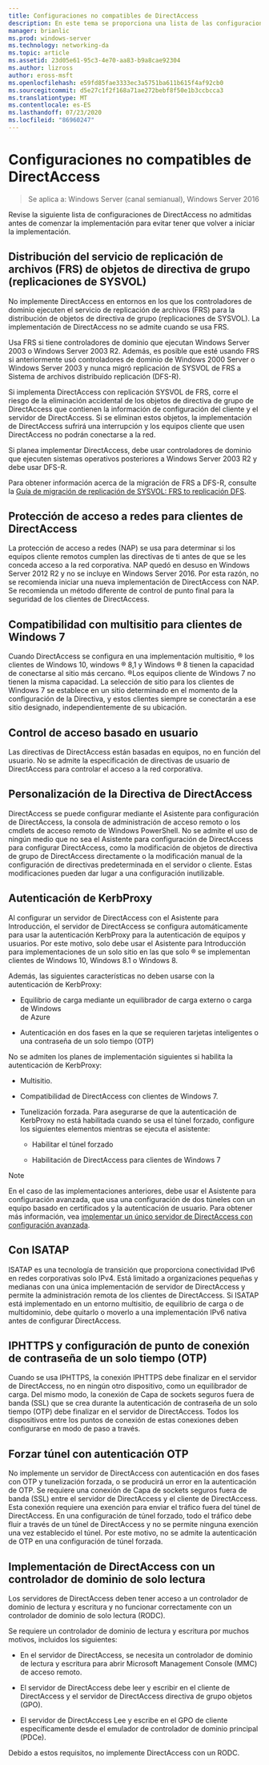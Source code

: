 ```yaml
---
title: Configuraciones no compatibles de DirectAccess
description: En este tema se proporciona una lista de las configuraciones de DirectAccess no compatibles en Windows Server 2016.
manager: brianlic
ms.prod: windows-server
ms.technology: networking-da
ms.topic: article
ms.assetid: 23d05e61-95c3-4e70-aa83-b9a8cae92304
ms.author: lizross
author: eross-msft
ms.openlocfilehash: e59fd85fae3333ec3a5751ba611b615f4af92cb0
ms.sourcegitcommit: d5e27c1f2f168a71ae272bebf8f50e1b3ccbcca3
ms.translationtype: MT
ms.contentlocale: es-ES
ms.lasthandoff: 07/23/2020
ms.locfileid: "86960247"
---
```

# <a name="directaccess-unsupported-configurations"></a>Configuraciones no compatibles de DirectAccess

>Se aplica a: Windows Server (canal semianual), Windows Server 2016

Revise la siguiente lista de configuraciones de DirectAccess no admitidas antes de comenzar la implementación para evitar tener que volver a iniciar la implementación.  

## <a name="file-replication-service-frs-distribution-of-group-policy-objects-sysvol-replications"></a><a name="bkmk_frs"></a>Distribución del servicio de replicación de archivos (FRS) de objetos de directiva de grupo (replicaciones de SYSVOL)  
No implemente DirectAccess en entornos en los que los controladores de dominio ejecuten el servicio de replicación de archivos (FRS) para la distribución de objetos de directiva de grupo (replicaciones de SYSVOL). La implementación de DirectAccess no se admite cuando se usa FRS.  
  
Usa FRS si tiene controladores de dominio que ejecutan Windows Server 2003 o Windows Server 2003 R2. Además, es posible que esté usando FRS si anteriormente usó controladores de dominio de Windows 2000 Server o Windows Server 2003 y nunca migró replicación de SYSVOL de FRS a Sistema de archivos distribuido replicación (DFS-R).  
  
Si implementa DirectAccess con replicación SYSVOL de FRS, corre el riesgo de la eliminación accidental de los objetos de directiva de grupo de DirectAccess que contienen la información de configuración del cliente y el servidor de DirectAccess. Si se eliminan estos objetos, la implementación de DirectAccess sufrirá una interrupción y los equipos cliente que usen DirectAccess no podrán conectarse a la red.  
  
Si planea implementar DirectAccess, debe usar controladores de dominio que ejecuten sistemas operativos posteriores a Windows Server 2003 R2 y debe usar DFS-R.  
  
Para obtener información acerca de la migración de FRS a DFS-R, consulte la [Guía de migración de replicación de SYSVOL: FRS to replicación DFS](../../../storage/dfs-replication/migrate-sysvol-to-dfsr.md).  
  
## <a name="network-access-protection-for-directaccess-clients"></a><a name="bkmk_nap"></a>Protección de acceso a redes para clientes de DirectAccess  
La protección de acceso a redes (NAP) se usa para determinar si los equipos cliente remotos cumplen las directivas de ti antes de que se les conceda acceso a la red corporativa. NAP quedó en desuso en Windows Server 2012 R2 y no se incluye en Windows Server 2016. Por esta razón, no se recomienda iniciar una nueva implementación de DirectAccess con NAP. Se recomienda un método diferente de control de punto final para la seguridad de los clientes de DirectAccess.  
  
## <a name="multisite-support-for-windows-7-clients"></a><a name="bkmk_multi"></a>Compatibilidad con multisitio para clientes de Windows 7  
Cuando DirectAccess se configura en una implementación multisitio, &reg; los clientes de Windows 10, windows &reg; 8,1 y Windows &reg; 8 tienen la capacidad de conectarse al sitio más cercano.  &reg;Los equipos cliente de Windows 7 no tienen la misma capacidad. La selección de sitio para los clientes de Windows 7 se establece en un sitio determinado en el momento de la configuración de la Directiva, y estos clientes siempre se conectarán a ese sitio designado, independientemente de su ubicación.  
  
## <a name="user-based-access-control"></a><a name="bkmk_user"></a>Control de acceso basado en usuario  
Las directivas de DirectAccess están basadas en equipos, no en función del usuario. No se admite la especificación de directivas de usuario de DirectAccess para controlar el acceso a la red corporativa.  
  
## <a name="customizing-directaccess-policy"></a><a name="bkmk_policy"></a>Personalización de la Directiva de DirectAccess  
DirectAccess se puede configurar mediante el Asistente para configuración de DirectAccess, la consola de administración de acceso remoto o los cmdlets de acceso remoto de Windows PowerShell. No se admite el uso de ningún medio que no sea el Asistente para configuración de DirectAccess para configurar DirectAccess, como la modificación de objetos de directiva de grupo de DirectAccess directamente o la modificación manual de la configuración de directivas predeterminada en el servidor o cliente. Estas modificaciones pueden dar lugar a una configuración inutilizable.  
  
## <a name="kerbproxy-authentication"></a><a name="bkmk_kerb"></a>Autenticación de KerbProxy  
Al configurar un servidor de DirectAccess con el Asistente para Introducción, el servidor de DirectAccess se configura automáticamente para usar la autenticación KerbProxy para la autenticación de equipos y usuarios. Por este motivo, solo debe usar el Asistente para Introducción para implementaciones de un solo sitio en las que solo &reg; se implementan clientes de Windows 10, Windows 8.1 o Windows 8.  
  
Además, las siguientes características no deben usarse con la autenticación de KerbProxy:  
  
-   Equilibrio de carga mediante un equilibrador de carga externo o carga de Windows   
    de Azure  
  
-   Autenticación en dos fases en la que se requieren tarjetas inteligentes o una contraseña de un solo tiempo (OTP)  
  
No se admiten los planes de implementación siguientes si habilita la autenticación de KerbProxy:  
  
-   Multisitio.  
  
-   Compatibilidad de DirectAccess con clientes de Windows 7.  
  
-   Tunelización forzada. Para asegurarse de que la autenticación de KerbProxy no está habilitada cuando se usa el túnel forzado, configure los siguientes elementos mientras se ejecuta el asistente:  
  
    -   Habilitar el túnel forzado  
  
    -   Habilitación de DirectAccess para clientes de Windows 7  
  
> [!NOTE]  
> En el caso de las implementaciones anteriores, debe usar el Asistente para configuración avanzada, que usa una configuración de dos túneles con un equipo basado en certificados y la autenticación de usuario. Para obtener más información, vea [implementar un único servidor de DirectAccess con configuración avanzada](../../remote-access/directaccess/single-server-advanced/Deploy-a-Single-DirectAccess-Server-with-Advanced-Settings.md).  
  
## <a name="using-isatap"></a><a name="bkmk_isa"></a>Con ISATAP  
ISATAP es una tecnología de transición que proporciona conectividad IPv6 en redes corporativas solo IPv4. Está limitado a organizaciones pequeñas y medianas con una única implementación de servidor de DirectAccess y permite la administración remota de los clientes de DirectAccess. Si ISATAP está implementado en un entorno multisitio, de equilibrio de carga o de multidominio, debe quitarlo o moverlo a una implementación IPv6 nativa antes de configurar DirectAccess.  
  
## <a name="iphttps-and-one-time-password-otp-endpoint-configuration"></a><a name="bkmk_iphttps"></a>IPHTTPS y configuración de punto de conexión de contraseña de un solo tiempo (OTP)  
Cuando se usa IPHTTPS, la conexión IPHTTPS debe finalizar en el servidor de DirectAccess, no en ningún otro dispositivo, como un equilibrador de carga. Del mismo modo, la conexión de Capa de sockets seguros fuera de banda (SSL) que se crea durante la autenticación de contraseña de un solo tiempo (OTP) debe finalizar en el servidor de DirectAccess. Todos los dispositivos entre los puntos de conexión de estas conexiones deben configurarse en modo de paso a través.  
  
## <a name="force-tunnel-with-otp-authentication"></a><a name="bkmk_ft"></a>Forzar túnel con autenticación OTP  
No implemente un servidor de DirectAccess con autenticación en dos fases con OTP y tunelización forzada, o se producirá un error en la autenticación de OTP. Se requiere una conexión de Capa de sockets seguros fuera de banda (SSL) entre el servidor de DirectAccess y el cliente de DirectAccess. Esta conexión requiere una exención para enviar el tráfico fuera del túnel de DirectAccess. En una configuración de túnel forzado, todo el tráfico debe fluir a través de un túnel de DirectAccess y no se permite ninguna exención una vez establecido el túnel. Por este motivo, no se admite la autenticación de OTP en una configuración de túnel forzada.  
  
## <a name="deploying-directaccess-with-a-read-only-domain-controller"></a><a name="bkmk_rodc"></a>Implementación de DirectAccess con un controlador de dominio de solo lectura  
Los servidores de DirectAccess deben tener acceso a un controlador de dominio de lectura y escritura y no funcionar correctamente con un controlador de dominio de solo lectura (RODC).  
  
Se requiere un controlador de dominio de lectura y escritura por muchos motivos, incluidos los siguientes:  
  
-   En el servidor de DirectAccess, se necesita un controlador de dominio de lectura y escritura para abrir Microsoft Management Console (MMC) de acceso remoto.  
  
-   El servidor de DirectAccess debe leer y escribir en el cliente de DirectAccess y el servidor de DirectAccess directiva de grupo objetos (GPO).  
  
-   El servidor de DirectAccess Lee y escribe en el GPO de cliente específicamente desde el emulador de controlador de dominio principal (PDCe).  
  
Debido a estos requisitos, no implemente DirectAccess con un RODC.  
  
